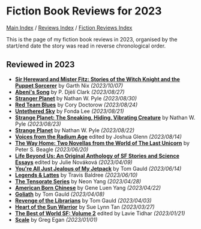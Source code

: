# Fiction Book Reviews for 2023

[Main Index](../../../README.md) / [Reviews Index](../../README.md) / [Fiction Reviews Index](../README.md)

This is the page of my fiction book reviews in 2023, organised by the start/end date the story was read in reverse chronological order.

## Reviewed in 2023
- [**Sir Hereward and Mister Fitz: Stories of the Witch Knight and the Puppet Sorcerer**](20231007-HerewardFitz.md) by Garth Nix *(2023/10/07)*
- [**Abeni's Song**](20230827-AbeniSong.md) by P. Djèlí Clark *(2023/08/27)*
- [**Stranger Planet**](20230830-StrangerPlanet.md) by Nathan W. Pyle *(2023/08/30)*
- [**Red Team Blues**](20230824-RedTeamBlues.md) by Cory Doctorow *(2023/08/24)*
- [**Untethered Sky**](20230821-UntetheredSky.md) by Fonda Lee *(2023/08/21)*
- [**Strange Planet: The Sneaking, Hiding, Vibrating Creature**](20230823-SneakingHidingVibratingCreature.md) by Nathan W. Pyle *(2023/08/23)*
- [**Strange Planet**](20230822-StrangePlanet.md) by Nathan W. Pyle *(2023/08/22)*
- [**Voices from the Radium Age**](20230814-VoicesRadiumAge.md) edited by Joshua Glenn *(2023/08/14)*
- [**The Way Home: Two Novellas from the World of The Last Unicorn**](20230620-WayHome.md) by Peter S. Beagle *(2023/06/20)*
- [**Life Beyond Us: An Original Anthology of SF Stories and Science Essays**](20230409-LifeBeyondUs.md) edited by Julie Nováková *(2023/04/09)*
- [**You're All Just Jealous of My Jetpack**](20230614-JealousMyBackpack.md) by Tom Gauld *(2023/06/14)*
- [**Legends & Lattes**](20230610-LegendsAndLattes.md) by Travis Baldree *(2023/06/10)*
- [**The Tensorate Series**](20230428-TheTensorateSeries.md) by Neon Yang *(2023/04/28)*
- [**American Born Chinese**](20230422-AmericanBornChinese.md) by Gene Luen Yang *(2023/04/22)*
- [**Goliath**](20230408-Goliath.md) by Tom Gauld *(2023/04/08)*
- [**Revenge of the Librarians**](20230403-RevengeOfTheLibrarians.md) by Tom Gauld *(2023/04/03)*
- [**Heart of the Sun Warrior**](20230327-HeartOfTheSunWarrior.md) by Sue Lynn Tan *(2023/03/27)*
- [**The Best of World SF: Volume 2**](20230121-TheBestOfWorldSfVolume2.md) edited by Lavie Tidhar *(2023/01/21)*
- [**Scale**](20230101-Scale.md) by Greg Egan *(2023/01/01)*
